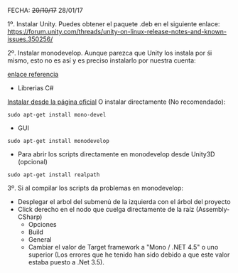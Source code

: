 FECHA: ~~20/10/17~~ 28/01/17

1º. Instalar Unity. Puedes obtener el paquete .deb en el siguiente enlace:
https://forum.unity.com/threads/unity-on-linux-release-notes-and-known-issues.350256/

2º. Instalar monodevelop. Aunque parezca que Unity los instala por śi mismo, esto no es así y es preciso instalarlo por nuestra cuenta:

[enlace referencia](https://forum.unity.com/threads/how-to-install-unity-and-monodevelop-on-ubuntu-16-04-linux.485113/)

- Librerias C#

[Instalar desde la página oficial](http://www.mono-project.com/download/#download-lin)
O instalar directamente (No recomendado): 
```
sudo apt-get install mono-devel
```


- GUI
```
sudo apt-get install monodevelop
```

- Para abrir los scripts directamente en monodevelop desde Unity3D (opcional)
```
sudo apt-get install realpath
```

3º. Si al compilar los scripts da problemas en monodevelop:
- Desplegar el arbol del submenú de la izquierda con el árbol del proyecto
- Click derecho en el nodo que cuelga directamente de la raíz (Assembly-CSharp) 
  - Opciones
  - Build
  - General
  - Cambiar el valor de Target framework a "Mono / .NET 4.5" o uno superior (Los errores que he tenido han sido debido a que este valor estaba puesto a .Net 3.5).

